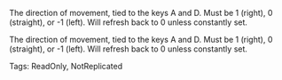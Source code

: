 The direction of movement, tied to the keys A and D. Must be 1 (right), 0 (straight), or -1 (left). Will refresh back to 0 unless constantly set.
	
The direction of movement, tied to the keys A and D. Must be 1 (right), 0 (straight), or -1 (left). Will refresh back to 0 unless constantly set.

Tags: ReadOnly, NotReplicated